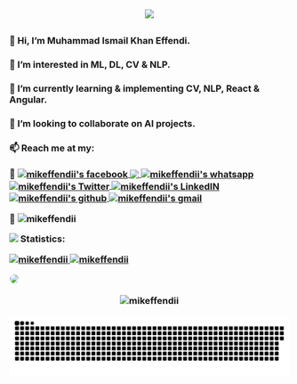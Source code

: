 <h1 align="center">
  <img width="40%" src="https://media0.giphy.com/media/KzJkzjggfGN5Py6nkT/giphy.gif?cid=ecf05e47qjg85psbj19i4as0jyjettm8o58u5jnt90dh6rgr&rid=giphy.gif">
</h1>
<h3> 👋 Hi, I’m Muhammad Ismail Khan Effendi. </h3> 
<h3> 👀 I’m interested in ML, DL, CV & NLP. </h3> 
<h3> 🌱 I’m currently learning & implementing CV, NLP, React & Angular. </h3> 
<h3> 💞️ I’m looking to collaborate on AI projects. </h3> 
<h3> 📫 Reach me at my: 
<br> <br>
📌
<a href="https://www.facebook.com/mikeffendii/">
  <img align="center" alt="mikeffendii's facebook" src="https://img.icons8.com/fluency/48/null/facebook-new.png"/>
</a>

<a href="https://www.instagram.com/mikeffendii/">
  <img align="center" src="https://img.icons8.com/fluency/48/null/instagram-new.png"/>
</a>

<a href="https://api.whatsapp.com/send?phone=03460960430/">
  <img align="center" alt="mikeffendii's whatsapp" src="https://img.icons8.com/color/48/null/whatsapp--v1.png"/>
</a>

<a href="https://twitter.com/mikeffendii/">
  <img align="center" alt="mikeffendii's Twitter" src="https://img.icons8.com/fluency/48/null/twitter.png"/>
</a>

<a href="https://www.linkedin.com/in/mikeffendii/">
  <img align="center" alt="mikeffendii's LinkedIN" src="https://img.icons8.com/fluency/48/null/linkedin.png"/>
</a>

<a href="https://www.github.com/mikeffendii/">
  <img align="center" alt="mikeffendii's github" src="https://img.icons8.com/fluency/48/000000/github.png"/>
</a>

<a href="mailto:mikeffendii@gmail.com">
  <img align="center" alt="mikeffendii's gmail" src="https://img.icons8.com/fluency/48/null/gmail-new.png"/>
</a>

</p>

🔭   <img src="https://komarev.com/ghpvc/?username=mikeffendii&label=Profile%20views&color=0e75b6&style=flat" alt="mikeffendii" /> 

<img src="https://media4.giphy.com/media/MIGbtLZoVjbl0bYbAd/giphy.gif?cid=ecf05e472t2h0i8d7dcjaoau9iqtchhr899hxmpxzzgc7lyw&rid=giphy.gif" width="30"> Statistics:

<p align="left">
  <a href="https://github.com/mikeffendii">
<img width="49.5%" src="https://github-readme-stats.vercel.app/api?username=mikeffendii&theme=dark&show_icons=true&locale=en" alt="mikeffendii" >
<img width="49.5%" src="https://github-readme-streak-stats.herokuapp.com/?user=mikeffendii&theme=dark&show_icons=true" alt="mikeffendii" >
  </a>
</p>

<p> <img width="100%" src="https://github-readme-activity-graph.cyclic.app/graph?username=mikeffendii&theme=xcode" style="border-radius: 10px; border: 1.5px solid white"> </p>

<p align="center">
<img width="50%" src="https://github-readme-stats.vercel.app/api/top-langs?username=mikeffendii&show_icons=true&theme=dark&locale=en&layout=compact" alt="mikeffendii" ></p>

<p align="center">
<a href="https://github.com/mikeffendii"><img src="contributions.svg"></a>
</p>
<!--- 
mikeffendii/mikeffendii is a ✨ special ✨ repository because its `README.md` (this file) appears on your GitHub profile.
You can click the Preview link to take a look at your changes. 

fahsdkfhasdfksahdfahkfjasfhaskdjf  fahsdkfhasdfksahdfahkfjasfhaskdjf fahsdkfhasdfksahdfahkfjasfhaskdjffahsdkfhasdfksahdfahkfjasfhaskdjffahsdkfhasdfksahdfahkfjasfhaskdjffahsdkfhasdfksahdfahkfjasfhaskdjf

--->
